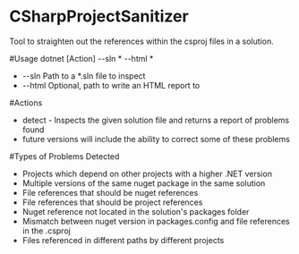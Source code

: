 # CSharpProjectSanitizer
Tool to straighten out the references within the csproj files in a solution.

#Usage
dotnet [Action] \-\-sln \* \-\-html \*
- \-\-sln Path to a *.sln file to inspect
- \-\-html Optional, path to write an HTML report to

#Actions
- detect - Inspects the given solution file and returns a report of problems found
- future versions will include the ability to correct some of these problems

#Types of Problems Detected

- Projects which depend on other projects with a higher .NET version
- Multiple versions of the same nuget package in the same solution
- File references that should be nuget references
- File references that should be project references
- Nuget reference not located in the solution's packages folder
- Mismatch between nuget version in packages.config and file references in the .csproj
- Files referenced in different paths by different projects